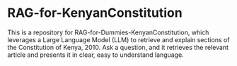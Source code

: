 # RAG-for-KenyanConstitution
This is a repository for RAG-for-Dummies-KenyanConstitution, which leverages a Large Language Model (LLM) to retrieve and explain sections of the Constitution of Kenya, 2010. Ask a question, and it retrieves the relevant article and presents it in clear, easy to understand language.
